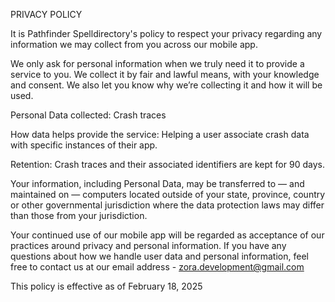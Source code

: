 PRIVACY POLICY

It is Pathfinder Spelldirectory's policy to respect your privacy regarding any information we may collect from you across our mobile app.

We only ask for personal information when we truly need it to provide a service to you. We collect it by fair and lawful means, with your knowledge and consent. We also let you know why we’re collecting it and how it will be used.

Personal Data collected:
Crash traces

How data helps provide the service:
Helping a user associate crash data with specific instances of their app.

Retention:
Crash traces and their associated identifiers are kept for 90 days.

Your information, including Personal Data, may be transferred to — and maintained on — computers located outside of your state, province, country or other governmental jurisdiction where the data protection laws may differ than those from your jurisdiction.

Your continued use of our mobile app will be regarded as acceptance of our practices around privacy and personal information. If you have any questions about how we handle user data and personal information, feel free to contact us at our email address - zora.development@gmail.com

This policy is effective as of February 18, 2025
